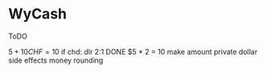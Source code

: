 # WyCash

ToDO

$5 + 10 CHF = 10$ if chd: dlr 2:1
DONE $5 * 2 = 10 
make amount private
dollar side effects
money rounding